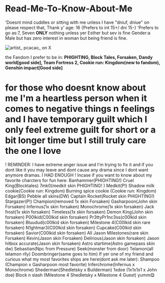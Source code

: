 # Read-Me-To-Know-About-Me
'Doesnt mind cuddles or sitting with me unless I have "dniuf, dniue" on please respect that, Thank y'
age: 16 {Prefers to int 15+/ dni 15-}
'Prefers to go as:7, Seven **ONLY** nothing unless yer Esther but sev is fine
Gender:a Male but has zero interest in woman but being friend is fine.

![artist_ pcacao_ on X](https://github.com/user-attachments/assets/4a7e4898-8225-446f-918d-38305c907222)

the Fandom I prefer to be in: **PHIGHTING, Block Tales, Forsaken, Dandy world[good side], Team Fortress 2, Cookie run: Kingdom(new to fandom), Genshin impact[Good side]**
# for those who doesnt know about me I'm a heartless person when it comes to negative things n feelings and I have temporary guilt which I only feel extreme guilt for short or a bit longer time but I still truly care the one I love
! REMINDER: I have extreme anger issue and I'm trying to fix it and if you dont like it you may leave and dont cause any drama since I dont want anymore dramas. I HAD ENOUGH ! 
Incase if you want to know about my favorite charcters for fun here:
Banhammer(PHIGHTING!) 
Cruel King(Blocktales) 
7mk0(medkit skin PHIGHTING! ) 
Medkit(P!) 
Shadow milk cookie(Cookie run: Kingdom) 
Burning spice cookie (Cookie run: Kingdom) 
Edgar(BS) 
Pebble all skins(DW) 
Captain Rocket(Rocket skin PHIGHTING!)
Stargazer(P!) 
Champion(removed 1x skin Forsaken) 
Gasharpoon(John skin Forsaken) 
Infernus(1x skin forsaken)
Monochrome(1x skin forsaken) 
Jack frost(1x skin forsaken) 
Timeless(1x skin forsaken)
Demon King(John skin forsaken) 
P00lkid(C00lkid skin forsaken) 
Pr3ttyPr1nc3ss(c00lkid skin forsaken) 
Bluudud(c00lkid skin forsaken) 
Milestone 4(C00lkid skin rare forsaken) 
N1ghtmar3(C00lkid skin forsaken) 
Cupcake(C00lkid skin forsaken) 
Savior(C00lkid skin forsaken) 
All Jason Milestones(rare skin Forsaken) 
Kevin(Jason skin Forsaken) 
Delirious(Jason skin forsaken) 
Jason hitbox accurate(Jason skin forsaken)
Astro startime(Astro gamepass skin dw) 
Sebastian(Npc from Pressure) 
Seek(monster from door)
Telamon(all telamon rlly) 
Doombringer(same goes to him) 
If yer one of my friend and curious what my most favorites ships are here(dont ask me later):
Shampoo (Champion x Gasharpoon most favorite) 
Inferchrome(Infernus x Monochrome) 
Shederman(Shedletsky x Builderman) 
1xdoe (1x1x1x1 x John doe) 
Block n slash (Milestone 4 Shedletsky x Milestone 4 Guest)
yumm😋
